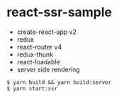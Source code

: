 # react-ssr-sample

- create-react-app v2
- redux
- react-router v4
- redux-thunk
- react-loadable
- server side rendering

```
$ yarn build && yarn build:server
$ yarn start:ssr
```
